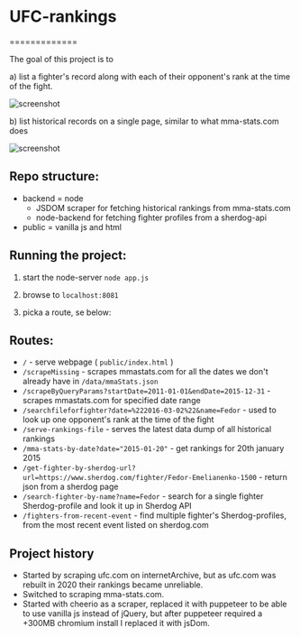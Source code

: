 # UFC-rankings
=============

The goal of this project is to 

a) list a fighter's record along with each of their opponent's rank at the time of the fight.

![screenshot](https://i.imgur.com/jZV8gA6.png)

b) list historical records on a single page, similar to what mma-stats.com does

![screenshot](https://i.imgur.com/daVexhr.png)

## Repo structure:
* backend = node
    - JSDOM scraper for fetching historical rankings from mma-stats.com 
    - node-backend for fetching fighter profiles from a sherdog-api
* public = vanilla js and html

## Running the project:

1. start the node-server
`node app.js`

2. browse to `localhost:8081`

3. picka a route, se below:

## Routes:

* `/` - serve webpage ( `public/index.html` )
* `/scrapeMissing` - scrapes mmastats.com for all the dates we don't already have in `/data/mmaStats.json`
* `/scrapeByQueryParams?startDate=2011-01-01&endDate=2015-12-31` - scrapes mmastats.com for specified date range
* `/searchfileforfighter?date=%222016-03-02%22&name=Fedor` - used to look up one opponent's rank at the time of the fight
* `/serve-rankings-file` - serves the latest data dump of all historical rankings
* `/mma-stats-by-date?date="2015-01-20"` - get rankings for 20th january 2015
* `/get-fighter-by-sherdog-url?url=https://www.sherdog.com/fighter/Fedor-Emelianenko-1500` - return json from a sherdog page
* `/search-fighter-by-name?name=Fedor` - search for a single fighter Sherdog-profile and look it up in Sherdog API 
* `/fighters-from-recent-event` - find multiple fighter's Sherdog-profiles, from the most recent event listed on sherdog.com

## Project history

* Started by scraping ufc.com on internetArchive, but as ufc.com was rebuilt in 2020 their rankings became unreliable.
* Switched to scraping mma-stats.com. 
* Started with cheerio as a scraper, replaced it with puppeteer to be able to use vanilla js instead of jQuery, but after puppeteer required a +300MB chromium install I replaced it with jsDom.